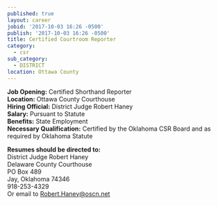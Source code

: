 ```yaml
---
published: true
layout: career
jobid: '2017-10-03 16:26 -0500'
publish: '2017-10-03 16:26 -0500'
title: Certified Courtroom Reporter
category:
  - csr
sub_category:
  - DISTRICT
location: Ottawa County
---
```

**Job Opening:** Certified Shorthand Reporter  
**Location:** Ottawa County Courthouse  
**Hiring Official:** District Judge Robert Haney  
**Salary:** Pursuant to Statute  
**Benefits:** State Employment  
**Necessary Qualification:** Certified by the Oklahoma CSR Board and as required by Oklahoma Statute
 
**Resumes should be directed to:**  
District Judge Robert Haney  
Delaware County Courthouse  
PO Box 489  
Jay, Oklahoma 74346  
918-253-4329  
Or email to [Robert.Haney@oscn.net](mailto:Robert.Haney@oscn.net)
